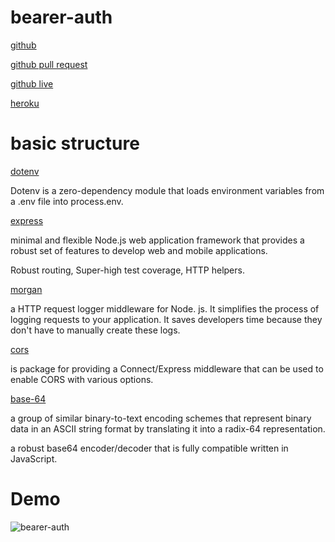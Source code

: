 # bearer-auth

[github](https://github.com/naeemmusamh/bearer-auth)

[github pull request](https://github.com/naeemmusamh/bearer-auth/pull/2)

[github live](https://naeemmusamh.github.io/bearer-auth/)

[heroku]()

# basic structure

[dotenv](https://www.npmjs.com/package/dotenv)

Dotenv is a zero-dependency module that loads environment variables from a .env file into process.env. 

[express](https://www.npmjs.com/package/express)

minimal and flexible Node.js web application framework that provides a robust set of features to develop web and mobile applications.

Robust routing, Super-high test coverage, HTTP helpers.

[morgan](https://www.npmjs.com/package/morgan)

a HTTP request logger middleware for Node. js. It simplifies the process of logging requests to your application. It saves developers time because they don't have to manually create these logs.

[cors](https://www.npmjs.com/package/cors)

is package for providing a Connect/Express middleware that can be used to enable CORS with various options.

[base-64](https://www.npmjs.com/package/base-64)

a group of similar binary-to-text encoding schemes that represent binary data in an ASCII string format by translating it into a radix-64 representation.

a robust base64 encoder/decoder that is fully compatible written in JavaScript.


# Demo

![bearer-auth]()